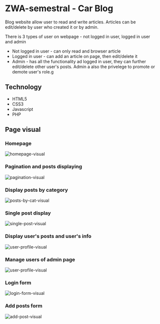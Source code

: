 # ZWA-semestral - Car Blog

Blog website allow user to read and write articles.
Articles can be edit/delete by user who created it or by admin.

There is 3 types of user on webpage - not logged in user, logged in user and admin

* Not logged in user - can only read and browser article
* Logged in user - can add an article on page, then edit/delete it 
* Admin - has all the functionality ad logged in user, they can further edit/delete other user's posts. Admin a
also the privelege to promote or demote user's role.g

## Technology

* HTML5
* CSS3
* Javascript
* PHP

## Page visual
### Homepage

![homepage-visual](https://i.imgur.com/zGdn7Cd.png)

### Pagination and posts displaying

![pagination-visual](https://i.imgur.com/kf5LuJP.png)

### Display posts by category

![posts-by-cat-visual](https://i.imgur.com/KQv1xp6.png)

### Single post display

![single-post-visual](https://i.imgur.com/LhMoHVf.png)

### Display user's posts and user's info

![user-profile-visual](https://i.imgur.com/gSo1Yi3.png)

### Manage users of admin page

![user-profile-visual](https://i.imgur.com/1vYsTdh.png)

### Login form 

![login-form-visual](https://i.imgur.com/1HeisZd.png)

### Add posts form

![add-post-visual](https://i.imgur.com/5nch1R0.png)












